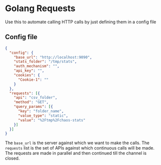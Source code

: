 # Golang Requests

Use this to automate calling HTTP calls by just defining them in a config file

## Config file
```json
{
  "config": {
    "base_url": "http://localhost:9090",
    "stats_folder": "/tmp/stats",
    "auth_mechanism": "",
    "api_key": "",
    "cookies": {
      "Cookie-1": ""
    }
  },
  "requests": [{
    "api": "csv_folder",
    "method": "GET",
    "query_params": [{
      "key": "folder_name",
      "value_type": "static",
      "value": "%2Ftmp%2Fchaos-stats"
    }]
  }]
}
```

The `base_url` is the server against which we want to make the calls.
The `requests` list is the set of APIs against which continuous calls will be made.
The requests are made in parallel and then continued till the channel is closed.
